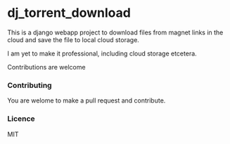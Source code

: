 
# dj_torrent_download

This is a django webapp project to download files from magnet links in the cloud and save the file to local cloud storage.

I am yet to make it professional, including cloud storage etcetera.

Contributions are welcome

### Contributing

You are welome to make a pull request and contribute.

### Licence

MIT
